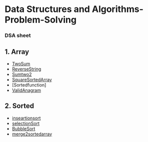 # Data Structures and Algorithms-Problem-Solving

### DSA sheet 

## 1. Array
- [TwoSum](https://leetcode.com/problems/two-sum/description/)
- [ReverseString]( https://leetcode.com/problems/reverse-string/)
- [Sumtwo2](https://leetcode.com/problems/two-sum-ii-input-array-is-sorted/submissions/1205226490/)
- [SquareSortedArray](https://leetcode.com/problems/squares-of-a-sorted-array/)
- [Sortedfunction]
- [ValidAnagram](https://leetcode.com/problems/valid-anagram/submissions/1206322732/)


## 2. Sorted 
- [inseartionsort]()
- [selectionSort]()
- [BubbleSort]()
- [merge2sortedarray](https://leetcode.com/problems/merge-sorted-array/)